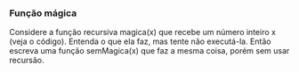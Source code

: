 ### Função mágica ###

Considere a função recursiva magica(x) que recebe um número inteiro x (veja o código). Entenda o que ela faz, mas tente não executá-la. Então escreva uma função semMagica(x) que faz a mesma coisa, porém sem usar recursão.